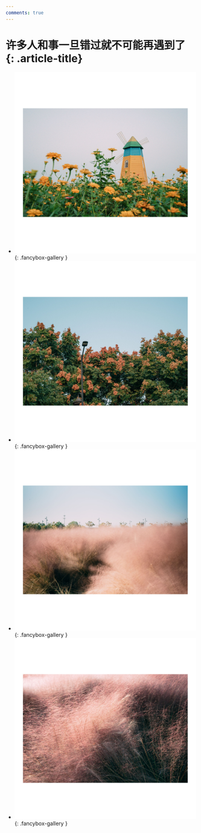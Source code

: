 ```yaml
---
comments: true
---
```


# 许多人和事一旦错过就不可能再遇到了 {: .article-title}

<div class="grid cards" markdown>

- [![img](31189a5e-b5e7-4330-876c-923178698b76.jpg)](31189a5e-b5e7-4330-876c-923178698b76.jpg){: .fancybox-gallery }
- [![img](2869e20c-1f1c-467a-8b80-597fcf8f2fde.jpg)](2869e20c-1f1c-467a-8b80-597fcf8f2fde.jpg){: .fancybox-gallery }
- [![img](f54fb1d7-2a4e-4770-83fc-c3ac4b011232.jpg)](f54fb1d7-2a4e-4770-83fc-c3ac4b011232.jpg){: .fancybox-gallery }
- [![img](7298e2b1-d121-4beb-99cb-6676b5b4eaef.jpg)](7298e2b1-d121-4beb-99cb-6676b5b4eaef.jpg){: .fancybox-gallery }


</div>